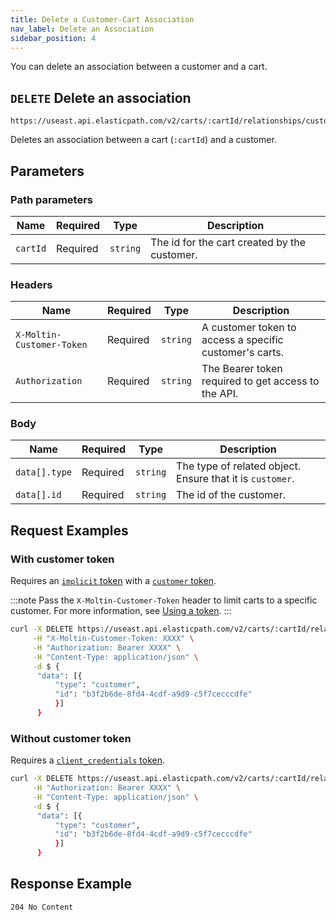 ```yaml
---
title: Delete a Customer-Cart Association
nav_label: Delete an Association
sidebar_position: 4
---
```


You can delete an association between a customer and a cart.

## `DELETE` Delete an association

```http
https://useast.api.elasticpath.com/v2/carts/:cartId/relationships/customers
```

Deletes an association between a cart (`:cartId`) and a customer.

## Parameters

### Path parameters

| Name | Required | Type | Description |
| --- | --- | --- | --- |
| `cartId` | Required | `string` | The id for the cart created by the customer. |

### Headers

| Name | Required | Type | Description                                             |
| --- | --- | --- |---------------------------------------------------------|
| `X-Moltin-Customer-Token` | Required | `string` | A customer token to access a specific customer's carts. |
| `Authorization` | Required | `string` | The Bearer token required to get access to the API.     |

### Body

| Name | Required | Type | Description |
| --- | --- | --- | --- |
| `data[].type`| Required | `string` | The type of related object. Ensure that it is `customer`. |
| `data[].id` | Required | `string` | The id of the customer.|

## Request Examples

### With customer token

Requires an [`implicit` token](/docs/authentication/Tokens/implicit-token) with a [`customer` token](/docs/customer-management/customer-managment-api/customer-tokens).

:::note
Pass the `X-Moltin-Customer-Token` header to limit carts to a specific customer. For more information, see [Using a token](/docs/customer-management/customer-managment-api/customer-tokens#using-a-token).
:::

```bash
curl -X DELETE https://useast.api.elasticpath.com/v2/carts/:cartId/relationships/customers \
     -H "X-Moltin-Customer-Token: XXXX" \
     -H "Authorization: Bearer XXXX" \
     -H "Content-Type: application/json" \
     -d $ {
      "data": [{
          "type": "customer",
          "id": "b3f2b6de-8fd4-4cdf-a9d9-c5f7cecccdfe"
          }]
      }
```

### Without customer token

Requires a [`client_credentials` token](/docs/authentication/Tokens/client-credential-token).

```bash
curl -X DELETE https://useast.api.elasticpath.com/v2/carts/:cartId/relationships/customers \
     -H "Authorization: Bearer XXXX" \
     -H "Content-Type: application/json" \
     -d $ {
      "data": [{
          "type": "customer",
          "id": "b3f2b6de-8fd4-4cdf-a9d9-c5f7cecccdfe"
          }]
      }
```

## Response Example

`204 No Content`


```json

```

